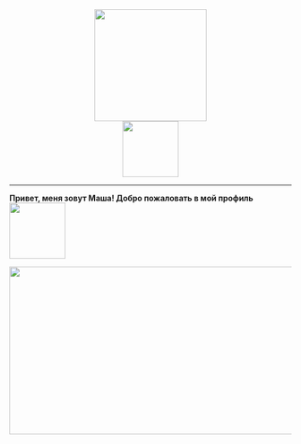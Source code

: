 <div id="header" align="center">
  <img src="https://media.giphy.com/media/cmCEsJZHYBPels360q/giphy.gif" width="200"/>
</div>
<div id="badges" align="center">
  <img src="https://komarev.com/ghpvc/?username=MariiaGudkova&style=plastic-square&color=blueviolet" alt="" width="100"/>
</div>

_____
 **Привет, меня зовут Маша! Добро пожаловать в мой профиль** <img src="https://media.giphy.com/media/LrA52Vvwun7t0qVxYM/giphy.gif" alt="" width="100"/>

<div align="center">
  <img src="https://media.giphy.com/media/sk6yL9EGVeAcE/giphy.gif" width="600" height="300"/>
</div>

